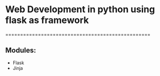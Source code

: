 # Web Development in python using flask as framework
=================================================
## Modules:
* Flask
* Jinja

